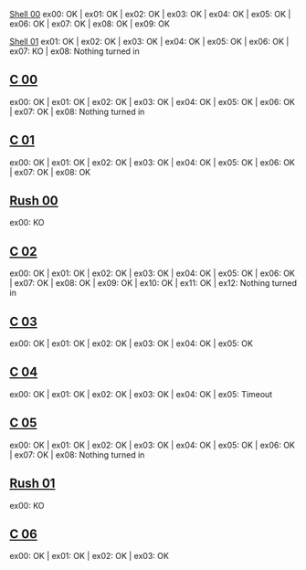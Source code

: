 [Shell 00](https://github.com/PHBasin/42/tree/main/Shell00)
ex00: OK | ex01: OK | ex02: OK | ex03: OK | ex04: OK | ex05: OK | ex06: OK | ex07: OK | ex08: OK | ex09: OK

[Shell 01](https://github.com/PHBasin/42/tree/main/Shell01)
ex01: OK | ex02: OK | ex03: OK | ex04: OK | ex05: OK | ex06: OK | ex07: KO | ex08: Nothing turned in

## [C 00](https://github.com/PHBasin/42/tree/main/C00)
ex00: OK | ex01: OK | ex02: OK | ex03: OK | ex04: OK | ex05: OK | ex06: OK | ex07: OK | ex08: Nothing turned in

## [C 01](https://github.com/PHBasin/42/tree/main/C01)
ex00: OK | ex01: OK | ex02: OK | ex03: OK | ex04: OK | ex05: OK | ex06: OK | ex07: OK | ex08: OK

## [Rush 00](https://github.com/PHBasin/42/tree/main/Rush00)
ex00: KO

## [C 02](https://github.com/PHBasin/42/tree/main/C02)
ex00: OK | ex01: OK | ex02: OK | ex03: OK | ex04: OK | ex05: OK | ex06: OK | ex07: OK | ex08: OK | ex09: OK | ex10: OK | ex11: OK | ex12: Nothing turned in

## [C 03](https://github.com/PHBasin/42/tree/main/C03)
ex00: OK | ex01: OK | ex02: OK | ex03: OK | ex04: OK | ex05: OK

## [C 04](https://github.com/PHBasin/42/tree/main/C04)
ex00: OK | ex01: OK | ex02: OK | ex03: OK | ex04: OK | ex05: Timeout

## [C 05](https://github.com/PHBasin/42/tree/main/C05)
ex00: OK | ex01: OK | ex02: OK | ex03: OK | ex04: OK | ex05: OK | ex06: OK | ex07: OK | ex08: Nothing turned in

## [Rush 01](https://github.com/PHBasin/42/tree/main/Rush01)
ex00: KO

## [C 06](https://github.com/PHBasin/42/tree/main/C06)
ex00: OK | ex01: OK | ex02: OK | ex03: OK
